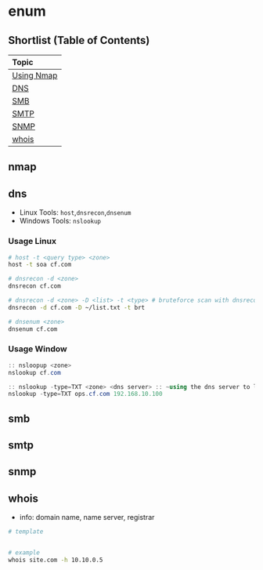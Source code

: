 # enum

## Shortlist (Table of Contents)

| Topic
|:-----------
| [Using Nmap](#nmap)
| [DNS](#dns)
| [SMB](#smb)
| [SMTP](#smtp)
| [SNMP](#snmp)
| [whois](#whois)

## nmap 

## dns
- Linux Tools: `host`,`dnsrecon`,`dnsenum`
- Windows Tools: `nslookup`

### Usage Linux
```sh
# host -t <query type> <zone>
host -t soa cf.com

# dnsrecon -d <zone>
dnsrecon cf.com

# dnsrecon -d <zone> -D <list> -t <type> # bruteforce scan with dnsrecon
dnsrecon -d cf.com -D ~/list.txt -t brt

# dnsenum <zone>
dnsenum cf.com
```

### Usage Window
```ps1
:: nsloopup <zone>
nslookup cf.com

:: nslookup -type=TXT <zone> <dns server> :: ~using the dns server to look for txt record of a zone
nslookup -type=TXT ops.cf.com 192.168.10.100
```


## smb

## smtp

## snmp

## whois
- info: domain name, name server, registrar

```bash
# template


# example
whois site.com -h 10.10.0.5 
```

